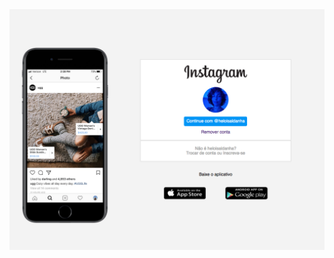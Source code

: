 <a href="https://raw.githubusercontent.com/heloisaldanha/CSS/main/Layout%20Instagram%20CSS/instagram.png">
  <img src="https://raw.githubusercontent.com/heloisaldanha/CSS/main/Layout%20Instagram%20CSS/instagram.png">
</a>
